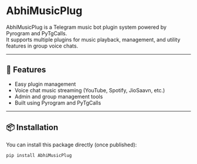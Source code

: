 # AbhiMusicPlug

AbhiMusicPlug is a Telegram music bot plugin system powered by Pyrogram and PyTgCalls.  
It supports multiple plugins for music playback, management, and utility features in group voice chats.

---

## 🚀 Features

- Easy plugin management
- Voice chat music streaming (YouTube, Spotify, JioSaavn, etc.)
- Admin and group management tools
- Built using Pyrogram and PyTgCalls

---

## 📦 Installation

You can install this package directly (once published):

```bash
pip install AbhiMusicPlug
